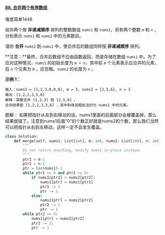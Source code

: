 #### [88. 合并两个有序数组](https://leetcode.cn/problems/merge-sorted-array/)

难度简单1448

给你两个按 **非递减顺序** 排列的整数数组 `nums1` 和 `nums2`，另有两个整数 `m` 和 `n` ，分别表示 `nums1` 和 `nums2` 中的元素数目。

请你 **合并** `nums2` 到 `nums1` 中，使合并后的数组同样按 **非递减顺序** 排列。

**注意：**最终，合并后数组不应由函数返回，而是存储在数组 `nums1` 中。为了应对这种情况，`nums1` 的初始长度为 `m + n`，其中前 `m` 个元素表示应合并的元素，后 `n` 个元素为 `0` ，应忽略。`nums2` 的长度为 `n` 。

 

**示例 1：**

```
输入：nums1 = [1,2,3,0,0,0], m = 3, nums2 = [2,5,6], n = 3
输出：[1,2,2,3,5,6]
解释：需要合并 [1,2,3] 和 [2,5,6] 。
合并结果是 [1,2,2,3,5,6] ，其中斜体加粗标注的为 nums1 中的元素。
```



题解：
如果把指针从左到右移动的话，nums1里面的前面部分会被覆盖掉，那么结果就错了。注意到nums1后面“0”的个数正好就是nums2的个数，那么我们当然可以把指针从右到左移动，这样一定不会发生覆盖。

```python
class Solution:
    def merge(self, nums1: List[int], m: int, nums2: List[int], n: int) -> None:
        """
        Do not return anything, modify nums1 in-place instead.
        """
        ptr1 = m-1
        ptr2 = n-1
        ptr = len(nums1)-1
        while ptr1 >= 0 and ptr2 >= 0:
            if nums1[ptr1] > nums2[ptr2]:
                nums1[ptr] = nums1[ptr1]
                ptr1 -= 1
                ptr -= 1
            else:
                nums1[ptr] = nums2[ptr2]
                ptr2 -= 1
                ptr -= 1
        while ptr2 >= 0:
            nums1[ptr] = nums2[ptr2]
            ptr2 -= 1; 
            ptr -= 1
```

